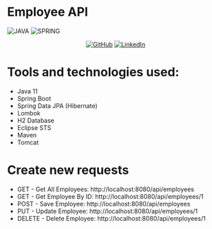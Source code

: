 # Employee API

![JAVA](https://img.shields.io/static/v1?label=JAVA&message=BACKEND&color=0091EA&style=flat&logo=JAVA)
![SPRING](https://img.shields.io/static/v1?label=Spring&message=FRAMEWORK&color=0091EA&style=flat&logo=Spring)

<p align="center">
	<a href="https://github.com/ezbueno"><img src="https://img.icons8.com/bubbles/50/000000/github.png" alt="GitHub"/></a>
	<a href="https://www.linkedin.com/in/ezandro-bueno-776aab192/"><img src="https://img.icons8.com/bubbles/50/000000/linkedin.png" alt="LinkedIn"/></a>
</p>

# Tools and technologies used:
- Java 11
- Spring Boot
- Spring Data JPA (Hibernate)
- Lombok
- H2 Database
- Eclipse STS
- Maven
- Tomcat

# Create new requests
- GET - Get All Employees: http://localhost:8080/api/employees
- GET - Get Employee By ID: http://localhost:8080/api/employees/1
- POST - Save Employee: http://localhost:8080/api/employees
- PUT - Update Employee: http://localhost:8080/api/employees/1
- DELETE - Delete Employee: http://localhost:8080/api/employees/1

